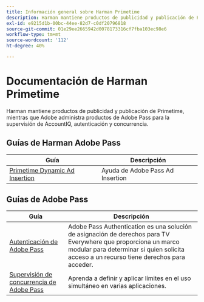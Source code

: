 ```yaml
---
title: Información general sobre Harman Primetime
description: Harman mantiene productos de publicidad y publicación de Primetime, mientras que Adobe administra productos de Adobe Pass para la supervisión de AccountIQ, autenticación y concurrencia.
exl-id: e9215d1b-00bc-44ee-82d7-c0df20796818
source-git-commit: 01e29ee2665942d0078173316cf7fba103ec98e6
workflow-type: tm+mt
source-wordcount: '112'
ht-degree: 40%

---
```



# Documentación de Harman Primetime

<!--
NOTE: Don't change Primetime to Pass in this file. All the stuff that belongs to Harman is still Primetime.
-->

Harman mantiene productos de publicidad y publicación de Primetime, mientras que Adobe administra productos de Adobe Pass para la supervisión de AccountIQ, autenticación y concurrencia.

## Guías de Harman Adobe Pass

| Guía | Descripción |
| ---------------------------------------------------------------------------------------------------------- | ---------------------------- |
| [Primetime Dynamic Ad Insertion](https://experienceleague.adobe.com/docs/primetime/ad-insertion/home.html) | Ayuda de Adobe Pass Ad Insertion |

## Guías de Adobe Pass

| Guía | Descripción |
| ---------------------------------------------------------------------------- | ------------------------------------------------------------------------------------------------------------------------------------------------------------------------------------------ |
| [Autenticación de Adobe Pass](/help/authentication/home.md) | Adobe Pass Authentication es una solución de asignación de derechos para TV Everywhere que proporciona un marco modular para determinar si quien solicita acceso a un recurso tiene derechos para acceder. |
| [Supervisión de concurrencia de Adobe Pass](/help/concurrency-monitoring/cm-home.md) | Aprenda a definir y aplicar límites en el uso simultáneo en varias aplicaciones. |
